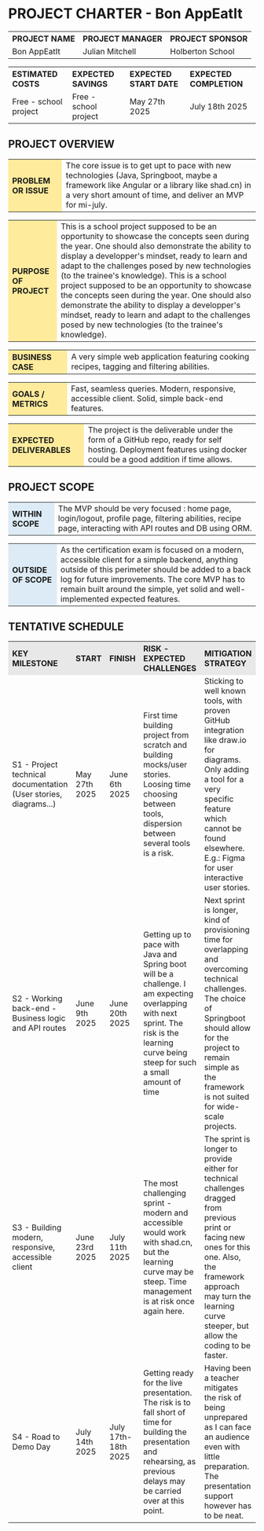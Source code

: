 # PROJECT CHARTER - Bon AppEatIt

<table width="100%">
  <tr>
    <th align="left">PROJECT NAME</th>
    <th align="left">PROJECT MANAGER</th>
    <th align="left">PROJECT SPONSOR</th>
  </tr>
  <tr>
    <td>Bon AppEatIt</td>
    <td>Julian Mitchell</td>
    <td>Holberton School</td>
  </tr>
</table>

<table width="100%">
  <tr>
    <th align="left">ESTIMATED COSTS</th>
    <th align="left">EXPECTED SAVINGS</th>
    <th align="left">EXPECTED START DATE</th>
    <th align="left">EXPECTED COMPLETION</th>
  </tr>
  <tr>
    <td>Free - school project</td>
    <td>Free - school project</td>
    <td>May 27th 2025</td>
    <td>July 18th 2025</td>
  </tr>
</table>

## PROJECT OVERVIEW

<table width="100%">
  <tr>
    <th align="left" bgcolor="#FFEB9C">PROBLEM OR ISSUE</th>
    <td>The core issue is to get upt to pace with new technologies (Java, Springboot, maybe a framework like Angular or a library like shad.cn) in a very short amount of time, and deliver an MVP for mi-july.</td>
  </tr>
</table>

<table width="100%">
  <tr>
    <th align="left" bgcolor="#FFEB9C">PURPOSE OF PROJECT</th>
    <td>This is a school project supposed to be an opportunity to showcase the concepts seen during the year. One should also demonstrate the ability to display a developper's mindset, ready to learn and adapt to the challenges posed by new technologies (to the trainee's knowledge). This is a school project supposed to be an opportunity to showcase the concepts seen during the year. One should also demonstrate the ability to display a developper's mindset, ready to learn and adapt to the challenges posed by new technologies (to the trainee's knowledge). </td>
  </tr>
</table>
<table width="100%">
  <tr>
    <th align="left" bgcolor="#FFEB9C">BUSINESS CASE</th>
    <td>A very simple web application featuring cooking recipes, tagging and filtering abilities.</td>
  </tr>
</table>

<table width="100%">
  <tr>
    <th align="left" bgcolor="#FFEB9C">GOALS / METRICS</th>
    <td>Fast, seamless queries. Modern, responsive, accessible client. Solid, simple back-end features.</td>
  </tr>
</table>

<table width="100%">
  <tr>
    <th align="left" bgcolor="#FFEB9C">EXPECTED DELIVERABLES</th>
    <td>The project is the deliverable under the form of a GitHub repo, ready for self hosting. Deployment features using docker could be a good addition if time allows.</td>
  </tr>
</table>

## PROJECT SCOPE

<table width="100%">
  <tr>
    <th align="left" bgcolor="#DDEBF7">WITHIN SCOPE</th>
    <td>The MVP should be very focused : home page, login/logout, profile page, filtering abilities, recipe page, interacting with API routes and DB using ORM.</td>
  </tr>
</table>

<table width="100%">
  <tr>
    <th align="left" bgcolor="#DDEBF7">OUTSIDE OF SCOPE</th>
    <td>As the certification exam is focused on a modern, accessible client for a simple backend, anything outside of this perimeter should be added to a back log for future improvements. The core MVP has to remain built around the simple, yet solid and well-implemented expected features.</td>
  </tr>
</table>

## TENTATIVE SCHEDULE

<table width="100%">
  <tr>
    <th align="left" bgcolor="#E8E8E8">KEY MILESTONE</th>
    <th align="left" bgcolor="#E8E8E8">START</th>
    <th align="left" bgcolor="#E8E8E8">FINISH</th>
    <th align="left" bgcolor="#E8E8E8">RISK - EXPECTED CHALLENGES</th>
    <th align="left" bgcolor="#E8E8E8">MITIGATION STRATEGY</th>
  </tr>
  <tr>
    <td>S1 - Project technical documentation (User stories, diagrams...)</td>
    <td>May 27th 2025</td>
    <td>June 6th 2025</td>
    <td>First time building project from scratch and building mocks/user stories. Loosing time choosing between tools, dispersion between several tools is a risk.</td>
    <td>Sticking to well known tools, with proven GitHub integration like draw.io for diagrams. Only adding a tool for a very specific feature which cannot be found elsewhere. E.g.: Figma for user interactive user stories.</td>
  </tr>
  <tr>
    <td>S2 - Working back-end - Business logic and API routes</td>
    <td>June 9th 2025</td>
    <td>June 20th 2025</td>
    <td>Getting up to pace with Java and Spring boot will be a challenge. I am expecting overlapping with next sprint. The risk is the learning curve being steep for such a small amount of time</td>
    <td>Next sprint is longer, kind of provisioning time for overlapping and overcoming technical challenges. The choice of Springboot should allow for the project to remain simple as the framework is not suited for wide-scale projects.</td>
  </tr>
  <tr>
    <td>S3 - Building modern, responsive, accessible client</td>
    <td>June 23rd 2025</td>
    <td>July 11th 2025</td>
    <td>The most challenging sprint - modern and accessible would work with shad.cn, but the learning curve may be steep. Time management is at risk once again here.</td>
    <td>The sprint is longer to provide either for technical challenges dragged from previous print or facing new ones for this one. Also, the framework approach may turn the learning curve steeper, but allow the coding to be faster.</td>
  </tr>
  <tr>
    <td>S4 - Road to Demo Day</td>
    <td>July 14th 2025</td>
    <td>July 17th-18th 2025</td>
    <td>Getting ready for the live presentation. The risk is to fall short of time for building the presentation and rehearsing, as previous delays may be carried over at this point.</td>
    <td>Having been a teacher mitigates the risk of being unprepared as I can face an audience even with little preparation. The presentation support however has to be neat.</td>
  </tr>
</table>
